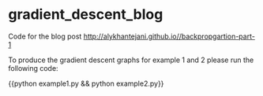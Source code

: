 # gradient_descent_blog
Code for the blog post http://alykhantejani.github.io//backpropgartion-part-1

To produce the gradient descent graphs for example 1 and 2 please run the following code:

{{python example1.py && python example2.py}}

